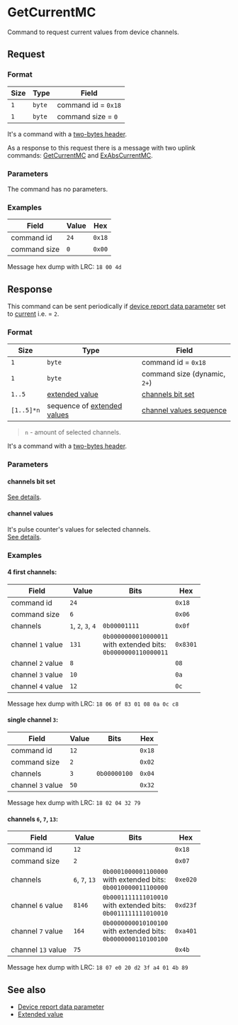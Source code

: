 # GetCurrentMC

Command to request current values from device channels.


## Request

### Format

| Size | Type   | Field               |
| ---- | ------ | ------------------- |
| `1`  | `byte` | command id = `0x18` |
| `1`  | `byte` | command size = `0`  |

It's a command with a [two-bytes header](../message.md#command-with-a-two-bytes-header).

As a response to this request there is a message with two uplink commands: [GetCurrentMC](./GetCurrentMC.md#response) and [ExAbsCurrentMC](./ExAbsCurrentMC.mc).

### Parameters

The command has no parameters.

### Examples

| Field        | Value | Hex    |
| ------------ | ----- | ------ |
| command id   | `24`  | `0x18` |
| command size | `0`   | `0x00` |

Message hex dump with LRC: `18 00 4d`


## Response

This command can be sent periodically if [device report data parameter](../parameter-types.md#reporting-data-type) set to
[current](../parameter-types.md#data-type) i.e. = `2`.

### Format

| Size       | Type                                                      | Field                                            |
| ---------- | --------------------------------------------------------- | ------------------------------------------------ |
| `1`        | `byte`                                                    | command id = `0x18`                              |
| `1`        | `byte`                                                    | command size (dynamic, `2+`)                     |
| `1..5`     | [extended value](../types.md#extended-value)              | [channels bit set](../types.md#channels-bit-set) |
| `[1..5]*n` | sequence of [extended values](../types.md#extended-value) | [channel values sequence](#channel-values)       |

> `n` - amount of selected channels.

It's a command with a [two-bytes header](../message.md#command-with-a-two-bytes-header).

### Parameters

#### **channels bit set**

[See details](../types.md#channels-bit-set).

#### **channel values**

It's pulse counter's values for selected channels.
<br>
[See details](../types.md#channel-values).

### Examples

#### 4 first channels:

| Field             | Value              | Bits                                                                    | Hex      |
| ----------------- | ------------------ | ----------------------------------------------------------------------- | -------- |
| command id        | `24`               |                                                                         | `0x18`   |
| command size      | `6`                |                                                                         | `0x06`   |
| channels          | `1`, `2`, `3`, `4` | `0b00001111`                                                            | `0x0f`   |
| channel `1` value | `131`              | `0b0000000010000011` <br> with extended bits: <br> `0b0000000110000011` | `0x8301` |
| channel `2` value | `8`                |                                                                         | `08`     |
| channel `3` value | `10`               |                                                                         | `0a`     |
| channel `4` value | `12`               |                                                                         | `0c`     |

Message hex dump with LRC: `18 06 0f 83 01 08 0a 0c c8`

#### single channel `3`:

| Field             | Value | Bits         | Hex    |
| ----------------- | ----- | ------------ | ------ |
| command id        | `12`  |              | `0x18` |
| command size      | `2`   |              | `0x02` |
| channels          | `3`   | `0b00000100` | `0x04` |
| channel `3` value | `50`  |              | `0x32` |

Message hex dump with LRC: `18 02 04 32 79`

#### channels `6`, `7`, `13`:

| Field              | Value          | Bits                                                                    | Hex      |
| ------------------ | -------------- | ----------------------------------------------------------------------- | -------- |
| command id         | `12`           |                                                                         | `0x18`   |
| command size       | `2`            |                                                                         | `0x07`   |
| channels           | `6`, `7`, `13` | `0b0001000001100000` <br> with extended bits: <br> `0b0010000011100000` | `0xe020` |
| channel `6` value  | `8146`         | `0b0001111111010010` <br> with extended bits: <br> `0b0011111111010010` | `0xd23f` |
| channel `7` value  | `164`          | `0b0000000010100100` <br> with extended bits: <br> `0b0000000110100100` | `0xa401` |
| channel `13` value | `75`           |                                                                         | `0x4b`   |

Message hex dump with LRC: `18 07 e0 20 d2 3f a4 01 4b 89`


## See also

* [Device report data parameter](../parameter-types.md#reporting-data-type)
* [Extended value](../types.md#extended-value)
